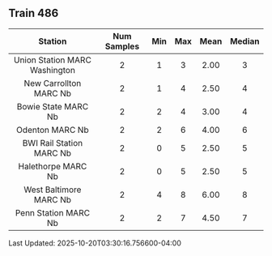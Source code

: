 ## Train 486

| Station | Num Samples | Min | Max | Mean | Median |
| :-----: | :---------: | :-: | :-: | :--: | :----: |
| Union Station MARC Washington | 2 | 1 | 3 | 2.00 | 3 |
| New Carrollton MARC Nb | 2 | 1 | 4 | 2.50 | 4 |
| Bowie State MARC Nb | 2 | 2 | 4 | 3.00 | 4 |
| Odenton MARC Nb | 2 | 2 | 6 | 4.00 | 6 |
| BWI Rail Station MARC Nb | 2 | 0 | 5 | 2.50 | 5 |
| Halethorpe MARC Nb | 2 | 0 | 5 | 2.50 | 5 |
| West Baltimore MARC Nb | 2 | 4 | 8 | 6.00 | 8 |
| Penn Station MARC Nb | 2 | 2 | 7 | 4.50 | 7 |


Last Updated: 2025-10-20T03:30:16.756600-04:00
